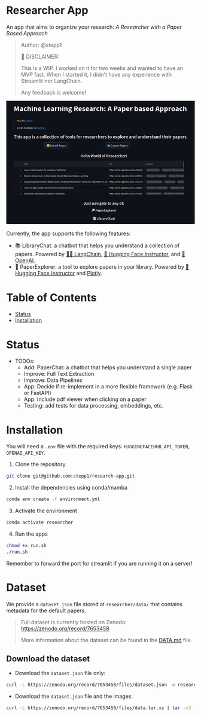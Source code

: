 # Researcher App
An app that aims to organize your research: *A Researcher with a Paper Based Approach*

> Author: @stepp1
> 
> 
> 🚨 DISCLAIMER: 
> 
> This is a WIP. I worked on it for two weeks and wanted to have an MVP fast. When I started it, I didn't have any experience with Streamlit nor LangChain.
> 
> Any feedback is welcome!

<center> <img src="./app/assets/images/app.png" width="1000px"></img></center>

Currently, the app supports the following features:

* 📚 LibraryChat: a chatbot that helps you understand a collection of papers. Powered by [🦜️🔗 LangChain](https://github.com/hwchase17/langchain), 
[🤗 Hugging Face Instructor](https://huggingface.co/hkunlp/instructor-large), and [🤖 OpenAI](https://openai.com/).
* 🔎 PaperExplorer: a tool to explore papers in your library. Powered by [🤗 Hugging Face Instructor](https://huggingface.co/hkunlp/instructor-large) and [Plotly](https://plotly.com/).

# Table of Contents
- [Status](#status)
- [Installation](#installation)

# Status
* TODOs:
  - Add: PaperChat: a chatbot that helps you understand a single paper
  - Improve: Full Text Extraction
  - Improve: Data Pipelines
  - App: Decide if re-implement in a more flexible framework (e.g. Flask or FastAPI)
  - App: Include pdf viewer when clicking on a paper
  - Testing: add tests for data processing, embeddings, etc.

# Installation

You will need a `.env` file with the required keys: `HUGGINGFACEHUB_API_TOKEN`, `OPENAI_API_KEY`.

1. Clone the repository
```bash
git clone git@github.com:stepp1/research-app.git
``` 

2. Install the dependencies using conda/mamba
```bash
conda env create -f environment.yml
```

3. Activate the environment
```bash
conda activate researcher
```

4. Run the apps
```bash
chmod +x run.sh
./run.sh
```

Remember to forward the port for streamlit if you are running it on a server!

# Dataset

We provide a `dataset.json` file stored at `researcher/data/` that contains metadata for the default papers.

> Full dataset is currently hosted on Zenodo: https://zenodo.org/record/7653458
> 
> More information about the dataset can be found in the [DATA.md](./DATA.md) file.

## Download the dataset

- Download the `dataset.json` file only:
```bash
curl -L https://zenodo.org/record/7653458/files/dataset.json -o researcher/data/dataset.json
``` 

- Download the `dataset.json` file and the images:
```bash
curl -L https://zenodo.org/record/7653458/files/data.tar.xz | tar -xJ -C researcher/data/
```
